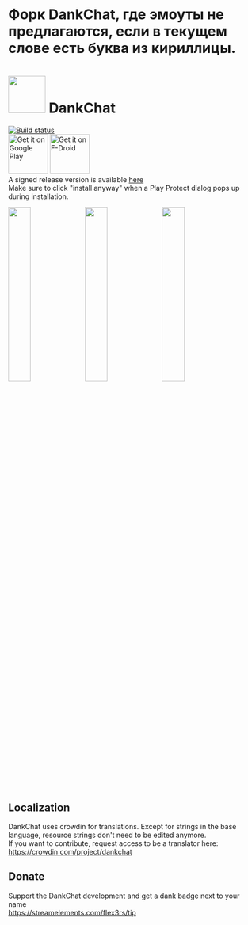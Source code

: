 # Форк DankChat, где эмоуты не предлагаются, если в текущем слове есть буква из кириллицы.

# <img src="https://user-images.githubusercontent.com/85196642/153115305-e39f854d-6dc9-4975-a60b-653f6ecc87df.png" height="75"> DankChat

[![Build status](https://github.com/flex3r/DankChat/workflows/Android%20CI/badge.svg)](https://github.com/flex3r/DankChat/actions)  
[<img src="https://play.google.com/intl/en_us/badges/images/generic/en_badge_web_generic.png" alt="Get it on Google Play" height="80">](https://play.google.com/store/apps/details?id=com.flxrs.dankchat)
[<img src="https://fdroid.gitlab.io/artwork/badge/get-it-on.png" alt="Get it on F-Droid" height="80">](https://f-droid.org/packages/com.flxrs.dankchat)  
A signed release version is available [here](https://github.com/flex3r/DankChat/releases/tag/release)  
Make sure to click "install anyway" when a Play Protect dialog pops up during installation.   

<img src="fastlane/metadata/android/en-US/images/phoneScreenshots/screen1.png" width="30%"/> <img src="fastlane/metadata/android/en-US/images/phoneScreenshots/screen2.png" width="30%"/> <img src="fastlane/metadata/android/en-US/images/phoneScreenshots/screen4.png" width="30%"/>

## Localization
DankChat uses crowdin for translations. Except for strings in the base language, resource strings don't need to be edited anymore.  
If you want to contribute, request access to be a translator here: https://crowdin.com/project/dankchat

## Donate
Support the DankChat development and get a dank badge next to your name  
https://streamelements.com/flex3rs/tip
